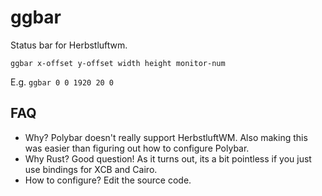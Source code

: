 # ggbar

Status bar for Herbstluftwm.

```
ggbar x-offset y-offset width height monitor-num
```
E.g. `ggbar 0 0 1920 20 0`

## FAQ

- Why? Polybar doesn't really support HerbstluftWM. Also making this
was easier than figuring out how to configure Polybar.
- Why Rust? Good question! As it turns out, its a bit pointless if you just
use bindings for XCB and Cairo.
- How to configure? Edit the source code.

